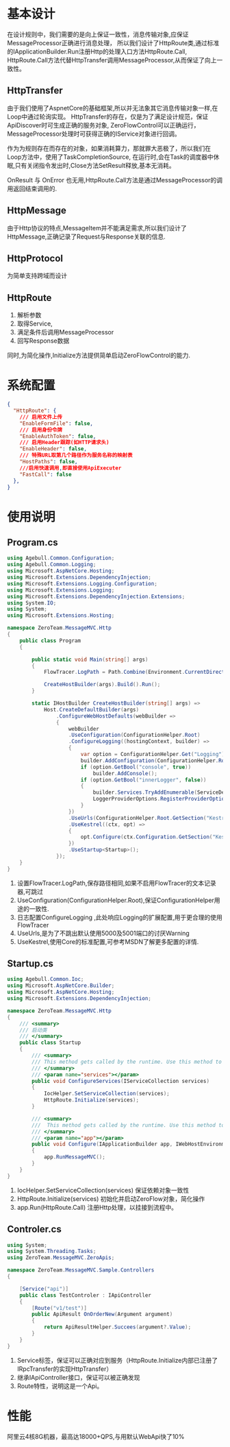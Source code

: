 ﻿# 基本设计

在设计规则中，我们需要的是向上保证一致性，消息传输对象,应保证MessageProcessor正确进行消息处理，
所以我们设计了HttpRoute类,通过标准的IApplicationBuilder.Run注册Http的处理入口方法HttpRoute.Call,
HttpRoute.Call方法代替HttpTransfer调用MessageProcessor,从而保证了向上一致性。


## HttpTransfer

由于我们使用了AspnetCore的基础框架,所以并无法象其它消息传输对象一样,在Loop中通过轮询实现。
HttpTransfer的存在，仅是为了满足设计规范，保证ApiDiscover时可生成正确的服务对象,
ZeroFlowControl可以正确运行，MessageProcessor处理时可获得正确的IService对象进行回调。

作为为规则存在而存在的对象，如果消耗算力，那就罪大恶极了，所以我们在Loop方法中，使用了TaskCompletionSource,
在运行时,会在Task的调度器中休眠,只有关闭指令发出时,Close方法SetResult释放,基本无消耗。
 
OnResult 与 OnError 也无用,HttpRoute.Call方法是通过MessageProcessor的调用返回结束调用的.

## HttpMessage

由于Http协议的特点,MessageItem并不能满足需求,所以我们设计了HttpMessage,正确记录了Request与Response关联的信息.

## HttpProtocol

为简单支持跨域而设计

## HttpRoute

1. 解析参数
2. 取得Service,
3. 满足条件后调用MessageProcessor
4. 回写Response数据

同时,为简化操作,Initialize方法提供简单启动ZeroFlowControl的能力.

# 系统配置

```json
{
  "HttpRoute": {
    /// 启用文件上传
    "EnableFormFile": false,
    /// 启用身份令牌
    "EnableAuthToken": false,
    /// 启用Header跟踪(如HTTP请求头)
    "EnableHeader": false,
    /// 特殊URL取第几个路径作为服务名称的映射表
    "HostPaths": false,
    ///启用快速调用,即直接使用ApiExecuter
    "FastCall": false
  },
}

```

# 使用说明

## Program.cs

```csharp
using Agebull.Common.Configuration;
using Agebull.Common.Logging;
using Microsoft.AspNetCore.Hosting;
using Microsoft.Extensions.DependencyInjection;
using Microsoft.Extensions.Logging.Configuration;
using Microsoft.Extensions.Logging;
using Microsoft.Extensions.DependencyInjection.Extensions;
using System.IO;
using System;
using Microsoft.Extensions.Hosting;

namespace ZeroTeam.MessageMVC.Http
{
    public class Program
    {

        public static void Main(string[] args)
        {
            FlowTracer.LogPath = Path.Combine(Environment.CurrentDirectory, "logs", ConfigurationHelper.Root["AppName"]);

            CreateHostBuilder(args).Build().Run();
        }

        static IHostBuilder CreateHostBuilder(string[] args) =>
            Host.CreateDefaultBuilder(args)
                .ConfigureWebHostDefaults(webBuilder =>
                {
                    webBuilder
                    .UseConfiguration(ConfigurationHelper.Root)
                    .ConfigureLogging((hostingContext, builder) =>
                    {
                        var option = ConfigurationHelper.Get("Logging");
                        builder.AddConfiguration(ConfigurationHelper.Root.GetSection("Logging"));
                        if (option.GetBool("console", true))
                            builder.AddConsole();
                        if (option.GetBool("innerLogger", false))
                        {
                            builder.Services.TryAddEnumerable(ServiceDescriptor.Singleton<ILoggerProvider, TextLoggerProvider>());
                            LoggerProviderOptions.RegisterProviderOptions<TextLoggerOption, TextLoggerProvider>(builder.Services);
                        }
                    })
                    .UseUrls(ConfigurationHelper.Root.GetSection("Kestrel:Endpoints:Http:Url").Value)
                    .UseKestrel((ctx, opt) =>
                    {
                        opt.Configure(ctx.Configuration.GetSection("Kestrel"));
                    })
                    .UseStartup<Startup>();
                });
    }
}
```

1. 设置FlowTracer.LogPath,保存路径相同,如果不启用FlowTracer的文本记录器,可跳过
2. UseConfiguration(ConfigurationHelper.Root),保证ConfigurationHelper用途的一致性.
3. 日志配置ConfigureLogging ,此处响应Logging的扩展配置,用于更合理的使用FlowTracer
4. UseUrls,是为了不跳出默认使用5000及5001端口的讨厌Warning
5. UseKestrel,使用Core的标准配置,可参考MSDN了解更多配置的详情.

## Startup.cs

```csharp
using Agebull.Common.Ioc;
using Microsoft.AspNetCore.Builder;
using Microsoft.AspNetCore.Hosting;
using Microsoft.Extensions.DependencyInjection;

namespace ZeroTeam.MessageMVC.Http
{
    /// <summary>
    /// 启动类
    /// </summary>
    public class Startup
    {
        /// <summary>
        /// This method gets called by the runtime. Use this method to add services to the container.
        /// </summary>
        /// <param name="services"></param>
        public void ConfigureServices(IServiceCollection services)
        {
            IocHelper.SetServiceCollection(services);
            HttpRoute.Initialize(services);
        }

        /// <summary>
        ///  This method gets called by the runtime. Use this method to configure the HTTP request pipeline.
        /// </summary>
        /// <param name="app"></param>
        public void Configure(IApplicationBuilder app, IWebHostEnvironment _)
        {
            app.RunMessageMVC(); 
        }
    }
}
```
1. IocHelper.SetServiceCollection(services) 保证依赖对象一致性
2. HttpRoute.Initialize(services) 初始化并启动ZeroFlow对象，简化操作
3. app.Run(HttpRoute.Call) 注册Http处理，以挂接到流程中。

## Controler.cs
```csharp
using System;
using System.Threading.Tasks;
using ZeroTeam.MessageMVC.ZeroApis;

namespace ZeroTeam.MessageMVC.Sample.Controllers
{

    [Service("api")]
    public class TestControler : IApiController
    {
        [Route("v1/test")]
        public ApiResult OnOrderNew(Argument argument)
        {
            return ApiResultHelper.Succees(argument?.Value);
        }
    }
}
```
1. Service标签，保证可以正确对应到服务（HttpRoute.Initialize内部已注册了IRpcTransfer的实现HttpTransfer）
2. 继承IApiController接口，保证可以被正确发现
3. Route特性，说明这是一个Api。

# 性能

阿里云4核8G机器，最高达18000+QPS,与用默认WebApi快了10%